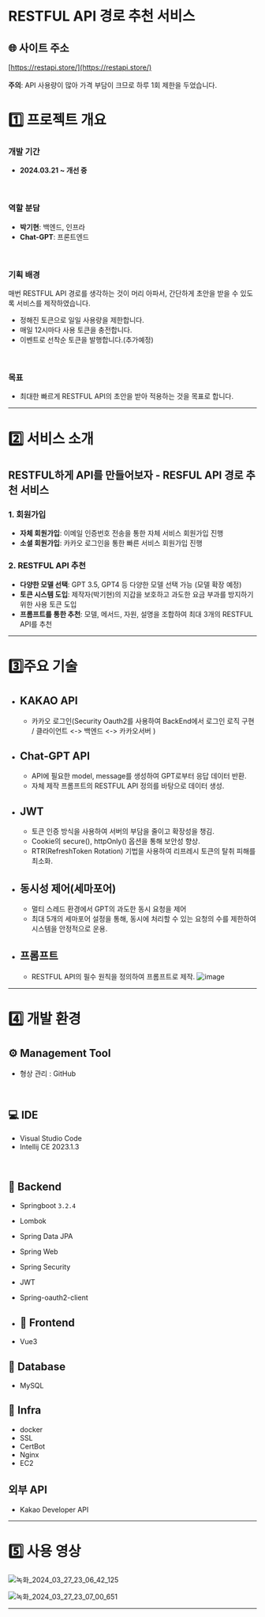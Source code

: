 # RESTFUL API 경로 추천 서비스

## 🌐 사이트 주소
[https://restapi.store/](https://restapi.store/)  
<br>
**주의**: API 사용량이 많아 가격 부담이 크므로 하루 1회 제한을 두었습니다.

# 1️⃣ **프로젝트 개요**

### 개발 기간
- **2024.03.21 ~ 개선 중**
<br>

### 역할 분담
- **박기현**: 백엔드, 인프라
- **Chat-GPT**: 프론트엔드
<br>

### 기획 배경
매번 RESTFUL API 경로를 생각하는 것이 머리 아파서, 간단하게 초안을 받을 수 있도록 서비스를 제작하였습니다.
- 정해진 토큰으로 일일 사용량을 제한합니다.
- 매일 12시마다 사용 토큰을 충전합니다.
- 이벤트로 선착순 토큰을 발행합니다.(추가예정)
<br>

### 목표
- 최대한 빠르게 RESTFUL API의 초안을 받아 적용하는 것을 목표로 합니다.

<hr>

# 2️⃣ **서비스 소개**

## RESTFUL하게 API를 만들어보자 - RESFUL API 경로 추천 서비스

### 1. 회원가입
- **자체 회원가입**: 이메일 인증번호 전송을 통한 자체 서비스 회원가입 진행
- **소셜 회원가입**: 카카오 로그인을 통한 빠른 서비스 회원가입 진행

### 2. RESTFUL API 추천
- **다양한 모델 선택**: GPT 3.5, GPT4 등 다양한 모델 선택 가능 (모델 확장 예정)
- **토큰 시스템 도입**: 제작자(박기현)의 지갑을 보호하고 과도한 요금 부과를 방지하기 위한 사용 토큰 도입
- **프롬프트를 통한 추천**: 모델, 메서드, 자원, 설명을 조합하여 최대 3개의 RESTFUL API를 추천


<hr>

# 3️⃣**주요 기술**

- ## KAKAO API
  - 카카오 로그인(Security Oauth2를 사용하여 BackEnd에서 로그인 로직 구현 / 클라이언트 <-> 백엔드 <-> 카카오서버 )
    
- ## Chat-GPT API
  - API에 필요한 model, message를 생성하여 GPT로부터 응답 데이터 반환.
  - 자체 제작 프롬프트의 RESTFUL API 정의를 바탕으로 데이터 생성.

- ## JWT
  - 토큰 인증 방식을 사용하여 서버의 부담을 줄이고 확장성을 챙김.
  - Cookie의 secure(), httpOnly() 옵션을 통해 보안성 향상.
  - RTR(RefreshToken Rotation) 기법을 사용하여 리프레시 토큰의 탈취 피해를 최소화.
 
- ## 동시성 제어(세마포어)
  - 멀티 스레드 환경에서 GPT의 과도한 동시 요청을 제어
  - 최대 5개의 세마포어 설정을 통해, 동시에 처리할 수 있는 요청의 수를 제한하여 시스템을 안정적으로 운용.
 
- ## 프롬프트
  - RESTFUL API의 필수 원칙을 정의하여 프롬프트로 제작.
  ![image](https://github.com/qkrrlgus114/restapi/assets/121294224/1845f065-9811-4a46-b6ea-5d198cccf460)


<hr>

# 4️⃣ **개발 환경**

## ⚙ Management Tool

- 형상 관리 : GitHub

<br>

## 💻 IDE

- Visual Studio Code
- Intellij CE 2023.1.3

<br>

## 📁 Backend

- Springboot `3.2.4`
- Lombok
- Spring Data JPA
- Spring Web
- Spring Security
- JWT
- Spring-oauth2-client

- ## 📁 Frontend

- Vue3

## 💾 Database
- MySQL

## 🌁 Infra
- docker
- SSL
- CertBot
- Nginx
- EC2

## 외부 API
- Kakao Developer API

<hr>

# 5️⃣ **사용 영상**

![녹화_2024_03_27_23_06_42_125](https://github.com/qkrrlgus114/restapi/assets/121294224/1793b28d-1691-4482-b7c7-01930a6d2406)


![녹화_2024_03_27_23_07_00_651](https://github.com/qkrrlgus114/restapi/assets/121294224/95bb2f77-0ff2-4cb6-8908-40514be2e12f)


<hr>
<br><br>

<br><br>

